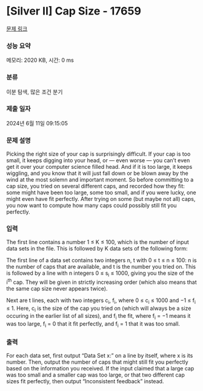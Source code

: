 # [Silver II] Cap Size - 17659 

[문제 링크](https://www.acmicpc.net/problem/17659) 

### 성능 요약

메모리: 2020 KB, 시간: 0 ms

### 분류

이분 탐색, 많은 조건 분기

### 제출 일자

2024년 6월 11일 09:15:05

### 문제 설명

<p>Picking the right size of your cap is surprisingly difficult. If your cap is too small, it keeps digging into your head, or — even worse — you can’t even get it over your computer science filled head. And if it is too large, it keeps wiggling, and you know that it will just fall down or be blown away by the wind at the most solemn and important moment. So before committing to a cap size, you tried on several different caps, and recorded how they fit: some might have been too large, some too small, and if you were lucky, one might even have fit perfectly. After trying on some (but maybe not all) caps, you now want to compute how many caps could possibly still fit you perfectly.</p>

### 입력 

 <p>The first line contains a number 1 ≤ K ≤ 100, which is the number of input data sets in the file. This is followed by K data sets of the following form:</p>

<p>The first line of a data set contains two integers n, t with 0 ≤ t ≤ n ≤ 100: n is the number of caps that are available, and t is the number you tried on. This is followed by a line with n integers 0 ≤ s<sub>i</sub> ≤ 1000, giving you the size of the i<sup>th</sup> cap. They will be given in strictly increasing order (which also means that the same cap size never appears twice).</p>

<p>Next are t lines, each with two integers c<sub>i</sub>, f<sub>i</sub>, where 0 ≤ c<sub>i</sub> ≤ 1000 and −1 ≤ f<sub>i</sub> ≤ 1. Here, c<sub>i</sub> is the size of the cap you tried on (which will always be a size occuring in the earlier list of all sizes), and f<sub>i</sub> the fit, where f<sub>i</sub> = −1 means it was too large, f<sub>i</sub> = 0 that it fit perfectly, and f<sub>i</sub> = 1 that it was too small.</p>

### 출력 

 <p>For each data set, first output “Data Set x:” on a line by itself, where x is its number. Then, output the number of caps that might still fit you perfectly based on the information you received. If the input claimed that a large cap was too small and a smaller cap was too large, or that two different cap sizes fit perfectly, then output “Inconsistent feedback” instead.</p>

